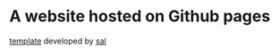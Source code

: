 # A website hosted on Github pages


[template](https://github.com/wowthemesnet/mediumish-theme-jekyll) developed by [sal](https://www.buymeacoffee.com/sal)